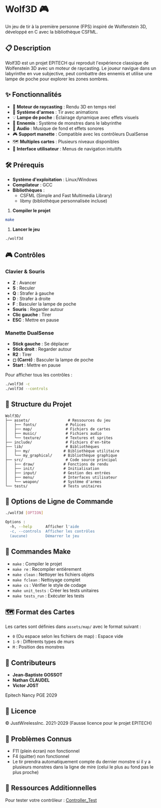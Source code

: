 # Wolf3D 🎮

Un jeu de tir à la première personne (FPS) inspiré de Wolfenstein 3D, développé en C avec la bibliothèque CSFML.

## 📋 Description

Wolf3D est un projet EPITECH qui reproduit l'expérience classique de Wolfenstein 3D avec un moteur de raycasting. Le joueur navigue dans un labyrinthe en vue subjective, peut combattre des ennemis et utilise une lampe de poche pour explorer les zones sombres.

## ✨ Fonctionnalités

- 🎯 **Moteur de raycasting** : Rendu 3D en temps réel
- 🔫 **Système d'armes** : Tir avec animations
- 💡 **Lampe de poche** : Éclairage dynamique avec effets visuels
- 👾 **Ennemis** : Système de monstres dans le labyrinthe
- 🎵 **Audio** : Musique de fond et effets sonores
- 🎮 **Support manette** : Compatible avec les contrôleurs DualSense
- 🗺️ **Multiples cartes** : Plusieurs niveaux disponibles
- 📱 **Interface utilisateur** : Menus de navigation intuitifs

## 🛠️ Prérequis

- **Système d'exploitation** : Linux/Windows
- **Compilateur** : GCC
- **Bibliothèques** :
  - CSFML (Simple and Fast Multimedia Library)
  - libmy (bibliothèque personnalisée incluse)

1. **Compiler le projet**

```bash
make
```

1. **Lancer le jeu**

```bash
./wolf3d
```

## 🎮 Contrôles

### Clavier & Souris

- **Z** : Avancer
- **S** : Reculer  
- **Q** : Strafer à gauche
- **D** : Strafer à droite
- **F** : Basculer la lampe de poche
- **Souris** : Regarder autour
- **Clic gauche** : Tirer
- **ESC** : Mettre en pause

### Manette DualSense

- **Stick gauche** : Se déplacer
- **Stick droit** : Regarder autour
- **R2** : Tirer
- **◻ (Carré)** : Basculer la lampe de poche
- **Start** : Mettre en pause

Pour afficher tous les contrôles :

```bash
./wolf3d -c
./wolf3d --controls
```

## 📁 Structure du Projet

```text
Wolf3D/
├── assets/                 # Ressources du jeu
│   ├── fonts/             # Polices
│   ├── map/               # Fichiers de cartes
│   ├── music/             # Fichiers audio
│   └── texture/           # Textures et sprites
├── include/               # Fichiers d'en-tête
├── lib/                   # Bibliothèques
│   ├── my/               # Bibliothèque utilitaire
│   └── my_graphical/     # Bibliothèque graphique
├── src/                   # Code source principal
│   ├── draw/             # Fonctions de rendu
│   ├── init/             # Initialisation
│   ├── input/            # Gestion des entrées
│   ├── menu/             # Interfaces utilisateur
│   └── weapon/           # Système d'armes
└── tests/                # Tests unitaires
```

## 🎯 Options de Ligne de Commande

```bash
./wolf3d [OPTION]

Options :
  -h, --help      Afficher l'aide
  -c, --controls  Afficher les contrôles
  (aucune)        Démarrer le jeu
```

## 🔧 Commandes Make

- `make` : Compiler le projet
- `make re` : Recompiler entièrement
- `make clean` : Nettoyer les fichiers objets
- `make fclean` : Nettoyage complet
- `make cs` : Vérifier le style de codage
- `make unit_tests` : Créer les tests unitaires
- `make tests_run` : Exécuter les tests

## 🗺️ Format des Cartes

Les cartes sont définies dans `assets/map/` avec le format suivant :

- `0` (Ou espace selon les fichiers de map) : Espace vide
- `1-9` : Différents types de murs
- `M` : Position des monstres

## 👥 Contributeurs

- **Jean-Baptiste GOSSOT**
- **Nathan CLAUDEL**
- **Victor JOST**

Epitech Nancy PGE 2029

## 📄 Licence

© JustWirelessInc. 2021-2029
(Fausse licence pour le projet EPITECH)

## 🐛 Problèmes Connus

- F11 (plein écran) non fonctionnel
- F4 (quitter) non fonctionnel
- Le tir prendra automatiquement compte du dernier monstre si il y a plusieurs monstres dans la ligne de mire (celui le plus au fond pas le plus proche)

## 🔗 Ressources Additionnelles

Pour tester votre contrôleur :
[Controller_Test](https://github.com/VictorTV57/Controller_Test.git)
